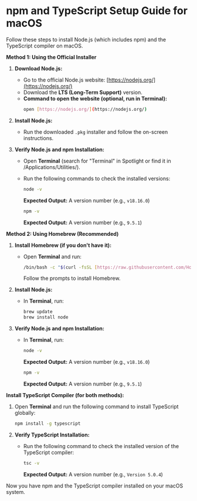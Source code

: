 # npm and TypeScript Setup Guide for macOS

Follow these steps to install Node.js (which includes npm) and the TypeScript compiler on macOS.

**Method 1: Using the Official Installer**

1.  **Download Node.js:**
    * Go to the official Node.js website: [https://nodejs.org/](https://nodejs.org/)
    * Download the **LTS (Long-Term Support)** version.
    * **Command to open the website (optional, run in Terminal):**
        ```bash
        open [https://nodejs.org/](https://nodejs.org/)
        ```

2.  **Install Node.js:**
    * Run the downloaded `.pkg` installer and follow the on-screen instructions.

3.  **Verify Node.js and npm Installation:**
    * Open **Terminal** (search for "Terminal" in Spotlight or find it in /Applications/Utilities/).
    * Run the following commands to check the installed versions:
        ```bash
        node -v
        ```
        **Expected Output:** A version number (e.g., `v18.16.0`)

        ```bash
        npm -v
        ```
        **Expected Output:** A version number (e.g., `9.5.1`)

**Method 2: Using Homebrew (Recommended)**

1.  **Install Homebrew (if you don't have it):**
    * Open **Terminal** and run:
        ```bash
        /bin/bash -c "$(curl -fsSL [https://raw.githubusercontent.com/Homebrew/install/HEAD/install.sh](https://raw.githubusercontent.com/Homebrew/install/HEAD/install.sh))"
        ```
        Follow the prompts to install Homebrew.

2.  **Install Node.js:**
    * In **Terminal**, run:
        ```bash
        brew update
        brew install node
        ```

3.  **Verify Node.js and npm Installation:**
    * In **Terminal**, run:
        ```bash
        node -v
        ```
        **Expected Output:** A version number (e.g., `v18.16.0`)

        ```bash
        npm -v
        ```
        **Expected Output:** A version number (e.g., `9.5.1`)

**Install TypeScript Compiler (for both methods):**

1.  Open **Terminal** and run the following command to install TypeScript globally:
    ```bash
    npm install -g typescript
    ```

2.  **Verify TypeScript Installation:**
    * Run the following command to check the installed version of the TypeScript compiler:
        ```bash
        tsc -v
        ```
        **Expected Output:** A version number (e.g., `Version 5.0.4`)

Now you have npm and the TypeScript compiler installed on your macOS system.
